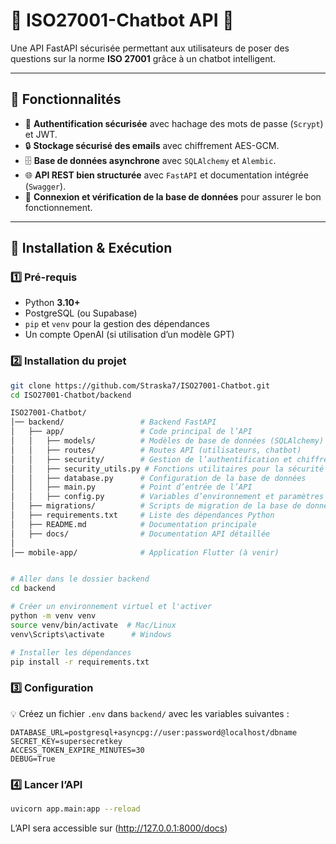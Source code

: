 # 📜 ISO27001-Chatbot API 🚀
Une API FastAPI sécurisée permettant aux utilisateurs de poser des questions sur la norme **ISO 27001** grâce à un chatbot intelligent.

---

## 📌 Fonctionnalités
- 🔐 **Authentification sécurisée** avec hachage des mots de passe (`Scrypt`) et JWT.
- 🔒 **Stockage sécurisé des emails** avec chiffrement AES-GCM.
- 🗄️ **Base de données asynchrone** avec `SQLAlchemy` et `Alembic`.
- 🌐 **API REST bien structurée** avec `FastAPI` et documentation intégrée (`Swagger`).
- 🚀 **Connexion et vérification de la base de données** pour assurer le bon fonctionnement.

---

## 🔧 Installation & Exécution

### 1️⃣ **Pré-requis**
- Python **3.10+**
- PostgreSQL (ou Supabase)
- `pip` et `venv` pour la gestion des dépendances
- Un compte OpenAI (si utilisation d’un modèle GPT)

### 2️⃣ **Installation du projet**
```sh
git clone https://github.com/Straska7/ISO27001-Chatbot.git
cd ISO27001-Chatbot/backend

ISO27001-Chatbot/
│── backend/                 # Backend FastAPI
│   ├── app/                 # Code principal de l’API
│   │   ├── models/          # Modèles de base de données (SQLAlchemy)
│   │   ├── routes/          # Routes API (utilisateurs, chatbot)
│   │   ├── security/        # Gestion de l’authentification et chiffrement
│   │   ├── security_utils.py # Fonctions utilitaires pour la sécurité
│   │   ├── database.py      # Configuration de la base de données
│   │   ├── main.py          # Point d’entrée de l’API
│   │   ├── config.py        # Variables d’environnement et paramètres globaux
│   ├── migrations/          # Scripts de migration de la base de données
│   ├── requirements.txt     # Liste des dépendances Python
│   ├── README.md            # Documentation principale
│   ├── docs/                # Documentation API détaillée
│
│── mobile-app/              # Application Flutter (à venir)


# Aller dans le dossier backend
cd backend

# Créer un environnement virtuel et l'activer
python -m venv venv
source venv/bin/activate  # Mac/Linux
venv\Scripts\activate      # Windows

# Installer les dépendances
pip install -r requirements.txt
```

### 3️⃣ **Configuration**

💡 Créez un fichier `.env` dans `backend/` avec les variables suivantes :
```
DATABASE_URL=postgresql+asyncpg://user:password@localhost/dbname
SECRET_KEY=supersecretkey
ACCESS_TOKEN_EXPIRE_MINUTES=30
DEBUG=True
```

### 4️⃣ **Lancer l’API**
```sh
uvicorn app.main:app --reload
```
L’API sera accessible sur (http://127.0.0.1:8000/docs)

